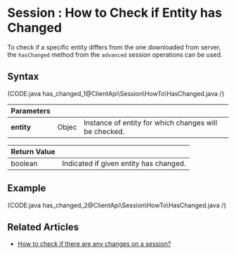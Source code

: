 # Session : How to Check if Entity has Changed

To check if a specific entity differs from the one downloaded from server, the `hasChanged` method from the `advanced` session operations can be used.

## Syntax

{CODE:java has_changed_1@ClientApi\Session\HowTo\HasChanged.java /}

| Parameters | | |
| ------------- | ------------- | ----- |
| **entity** | Objec | Instance of entity for which changes will be checked. |

| Return Value | |
| ------------- | ----- |
| boolean | Indicated if given entity has changed. |

## Example

{CODE:java has_changed_2@ClientApi\Session\HowTo\HasChanged.java /}

## Related Articles

- [How to check if there are any changes on a session?](./check-if-there-are-any-changes-on-a-session)

